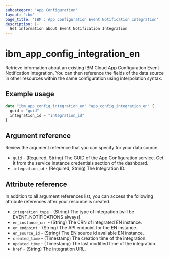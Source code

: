 ```yaml
---
subcategory: 'App Configuration'
layout: 'ibm'
page_title: 'IBM : App Configuration Event Notification Integration'
description: |-
  Get information about Event Notification Integration
---
```


# ibm_app_config_integration_en

Retrieve information about an existing IBM Cloud App Configuration Event Notification Integration. You can then reference the fields of the data source in other resources within the same configuration using interpolation syntax.

## Example usage

```terraform
data "ibm_app_config_integration_en" "app_config_integration_en" {
  guid = "guid"
  integration_id = "integration_id"
}
```

## Argument reference

Review the argument reference that you can specify for your data source.

- `guid` - (Required, String) The GUID of the App Configuration service. Get it from the service instance credentials section of the dashboard.
- `integration_id` - (Required, String) The Integration ID.

## Attribute reference

In addition to all argument references list, you can access the following attribute references after your resource is created.

- `integration_type` - (String) The type of integration [will be EVENT_NOTIFICATIONS always].
- `en_instance_crn` - (String) The CRN of integrated EN instance.
- `en_endpoint` - (String) The API endpoint for the EN instance.
- `en_source_id` - (String) The EN source id available EN instance.
- `created_time` - (Timestamp) The creation time of the integration.
- `updated_time` - (Timestamp) The last modified time of the integration.
- `href` - (String) The integration URL.
